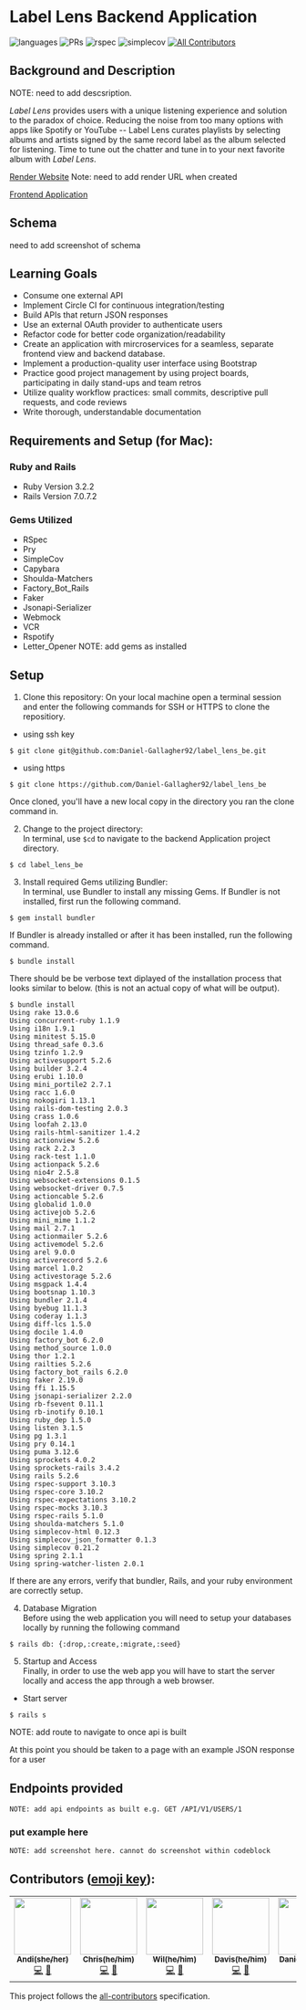 # Label Lens Backend Application

![languages](https://img.shields.io/github/languages/top/Daniel-Gallagher92/label_lens_be?color=red)
![PRs](https://img.shields.io/github/issues-pr-closed/Daniel-Gallagher92/label_lens_be)
![rspec](https://img.shields.io/gem/v/rspec?color=blue&label=rspec)
![simplecov](https://img.shields.io/gem/v/simplecov?color=blue&label=simplecov) <!-- ALL-CONTRIBUTORS-BADGE:START - Do not remove or modify this section -->
[![All Contributors](https://img.shields.io/badge/contributors-5-orange.svg?style=flat)](#contributors-)
<!-- ALL-CONTRIBUTORS-BADGE:END -->


## Background and Description

NOTE: need to add descsription. 

*Label Lens* provides users with a unique listening experience and solution to the paradox of choice. Reducing the noise from too many options with apps like Spotify or YouTube -- Label Lens curates playlists by selecting albums and artists signed by the same record label as the album selected for listening. Time to tune out the chatter and tune in to your next favorite album with *Label Lens*.

[Render Website]()
Note: need to add render URL when created

[Frontend Application](https://github.com/DavisWeimer/label_lens_fe)

## Schema 
need to add screenshot of schema


## Learning Goals

- Consume one external API
- Implement Circle CI for continuous integration/testing
- Build APIs that return JSON responses 
- Use an external OAuth provider to authenticate users 
- Refactor code for better code organization/readability 
- Create an application with mircroservices for a seamless, separate frontend view and backend database. 
- Implement a production-quality user interface using Bootstrap
- Practice good project management by using project boards, participating in daily stand-ups and team retros 
- Utilize quality workflow practices: small commits, descriptive pull requests, and code reviews 
- Write thorough, understandable documentation



## Requirements and Setup (for Mac):

### Ruby and Rails
- Ruby Version 3.2.2
- Rails Version 7.0.7.2

### Gems Utilized
- RSpec 
- Pry
- SimpleCov
- Capybara
- Shoulda-Matchers 
- Factory_Bot_Rails
- Faker
- Jsonapi-Serializer
- Webmock
- VCR
- Rspotify
- Letter_Opener
NOTE: add gems as installed

## Setup
1. Clone this repository:
On your local machine open a terminal session and enter the following commands for SSH or HTTPS to clone the repositiory.


- using ssh key <br>
```shell
$ git clone git@github.com:Daniel-Gallagher92/label_lens_be.git
```

- using https <br>
```shell
$ git clone https://github.com/Daniel-Gallagher92/label_lens_be
```

Once cloned, you'll have a new local copy in the directory you ran the clone command in.

2. Change to the project directory:<br>
In terminal, use `$cd` to navigate to the backend Application project directory.

```shell
$ cd label_lens_be
```

3. Install required Gems utilizing Bundler: <br>
In terminal, use Bundler to install any missing Gems. If Bundler is not installed, first run the following command.

```shell
$ gem install bundler
```

If Bundler is already installed or after it has been installed, run the following command.

```shell
$ bundle install
```

There should be be verbose text diplayed of the installation process that looks similar to below. (this is not an actual copy of what will be output).

```shell
$ bundle install
Using rake 13.0.6
Using concurrent-ruby 1.1.9
Using i18n 1.9.1
Using minitest 5.15.0
Using thread_safe 0.3.6
Using tzinfo 1.2.9
Using activesupport 5.2.6
Using builder 3.2.4
Using erubi 1.10.0
Using mini_portile2 2.7.1
Using racc 1.6.0
Using nokogiri 1.13.1
Using rails-dom-testing 2.0.3
Using crass 1.0.6
Using loofah 2.13.0
Using rails-html-sanitizer 1.4.2
Using actionview 5.2.6
Using rack 2.2.3
Using rack-test 1.1.0
Using actionpack 5.2.6
Using nio4r 2.5.8
Using websocket-extensions 0.1.5
Using websocket-driver 0.7.5
Using actioncable 5.2.6
Using globalid 1.0.0
Using activejob 5.2.6
Using mini_mime 1.1.2
Using mail 2.7.1
Using actionmailer 5.2.6
Using activemodel 5.2.6
Using arel 9.0.0
Using activerecord 5.2.6
Using marcel 1.0.2
Using activestorage 5.2.6
Using msgpack 1.4.4
Using bootsnap 1.10.3
Using bundler 2.1.4
Using byebug 11.1.3
Using coderay 1.1.3
Using diff-lcs 1.5.0
Using docile 1.4.0
Using factory_bot 6.2.0
Using method_source 1.0.0
Using thor 1.2.1
Using railties 5.2.6
Using factory_bot_rails 6.2.0
Using faker 2.19.0
Using ffi 1.15.5
Using jsonapi-serializer 2.2.0
Using rb-fsevent 0.11.1
Using rb-inotify 0.10.1
Using ruby_dep 1.5.0
Using listen 3.1.5
Using pg 1.3.1
Using pry 0.14.1
Using puma 3.12.6
Using sprockets 4.0.2
Using sprockets-rails 3.4.2
Using rails 5.2.6
Using rspec-support 3.10.3
Using rspec-core 3.10.2
Using rspec-expectations 3.10.2
Using rspec-mocks 3.10.3
Using rspec-rails 5.1.0
Using shoulda-matchers 5.1.0
Using simplecov-html 0.12.3
Using simplecov_json_formatter 0.1.3
Using simplecov 0.21.2
Using spring 2.1.1
Using spring-watcher-listen 2.0.1
```

If there are any errors, verify that bundler, Rails, and your ruby environment are correctly setup.

4. Database Migration<br>
Before using the web application you will need to setup your databases locally by running the following command

```shell
$ rails db: {:drop,:create,:migrate,:seed}
```


5. Startup and Access<br>
Finally, in order to use the web app you will have to start the server locally and access the app through a web browser. 
- Start server
```shell
$ rails s
```

NOTE: add route to navigate to once api is built
    
At this point you should be taken to a page with an example JSON response for a user

## Endpoints provided 
```
NOTE: add api endpoints as built e.g. GET /API/V1/USERS/1
```
### put example here 

```
NOTE: add screenshot here. cannot do screenshot within codeblock 
```

## **Contributors** ([emoji key](https://allcontributors.org/docs/en/emoji-key)):

<!-- ALL-CONTRIBUTORS-LIST:START - Do not remove or modify this section -->
<!-- prettier-ignore-start -->
<!-- markdownlint-disable -->
<table>
  <tr>
    <td align="center"><a href="https://github.com/andilovetto"><img src="https://avatars.githubusercontent.com/u/128431917?s=96&v=4" width="100px;" alt=""/><br /><sub><b>Andi(she/her)</b></sub></a><br /><a href="https://github.com/Daniel-Gallagher92/label_lens_be/commits?author=andilovetto" title="Code">💻</a> <a href="https://github.com/Daniel-Gallagher92/label_lens_be/pulls?q=is%3Apr+author%3Aandilovetto" title="Reviewed Pull Requests">👀</a>
     </td>
       <td align="center"><a href="https://github.com/ChrisAsercion"><img src="https://avatars.githubusercontent.com/u/66049544?v=4" width="100px;" alt=""/><br /><sub><b>Chris(he/him)</b></sub></a><br /><a href="https://github.com/Daniel-Gallagher92/label_lens_be/commits?author=ChrisAsercion" title="Code">💻</a> <a href="https://github.com/Daniel-Gallagher92/label_lens_be/pulls?q=is%3Apr+author%3AChrisAsercion" title="Reviewed Pull Requests">👀</a>
     </td>
      <td align="center"><a href="https://github.com/fadwil"><img src="https://avatars.githubusercontent.com/u/128260033?v=4" width="100px;" alt=""/><br /><sub><b>Wil(he/him)</b></sub></a><br /><a href="https://github.com/Daniel-Gallagher92/label_lens_be/commits?author=fadwil" title="Code">💻</a> <a href="https://github.com/Daniel-Gallagher92/label_lens_be/pulls?q=is%3Apr+author%3Afadwil" title="Reviewed Pull Requests">👀</a>
     </td>
      <td align="center"><a href="https://github.com/DavisWeimer"><img src="https://avatars.githubusercontent.com/u/128326999?v=4" width="100px;" alt=""/><br /><sub><b>Davis(he/him)</b></sub></a><br /><a href="https://github.com/Daniel-Gallagher92/label_lens_be/commits?author=DavisWeimer" title="Code">💻</a> <a href="https://github.com/Daniel-Gallagher92/label_lens_be/pulls?q=is%3Apr+author%3ADavisWeimer" title="Reviewed Pull Requests">👀</a>
     </td>
      <td align="center"><a href="https://github.com/Daniel-Gallagher92"><img src="https://avatars.githubusercontent.com/u/64923238?v=4" width="100px;" alt=""/><br /><sub><b>Daniel(he/him)</b></sub></a><br /><a href="https://github.com/Daniel-Gallagher92/label_lens_be/commits?author=Daniel-Gallagher92" title="Code">💻</a> <a href="https://github.com/Daniel-Gallagher92/label_lens_be/pulls?q=is%3Apr+author%3ADaniel-Gallagher92" title="Reviewed Pull Requests">👀</a>
     </td>
    </tr>
</table>

<!-- markdownlint-restore -->
<!-- prettier-ignore-end -->

<!-- ALL-CONTRIBUTORS-LIST:END -->

This project follows the [all-contributors](https://github.com/all-contributors/all-contributors) specification.
<!--








